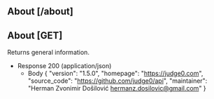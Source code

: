 ## About [/about]
## About [GET]
Returns general information.

+ Response 200 (application/json)
    + Body
        {
            "version": "1.5.0",
            "homepage": "https://judge0.com",
            "source_code": "https://github.com/judge0/api",
            "maintainer": "Herman Zvonimir Došilović <hermanz.dosilovic@gmail.com>"
        }